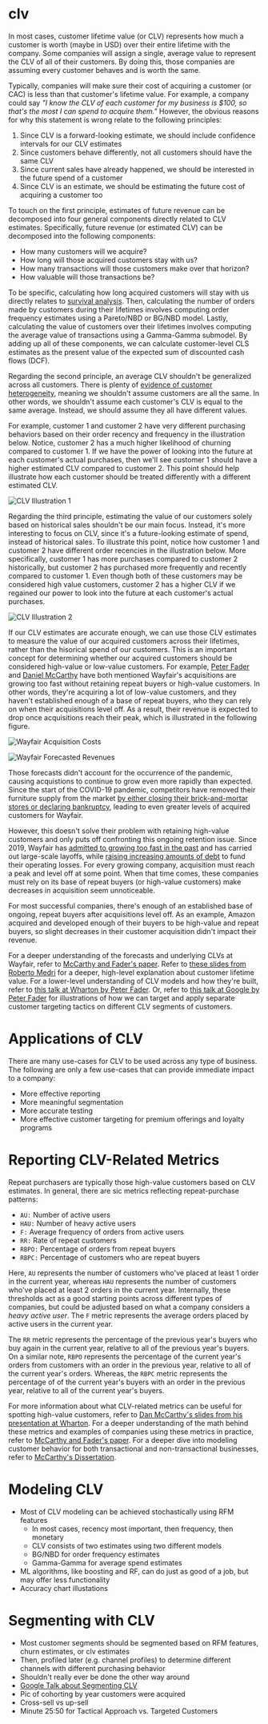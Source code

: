 # clv

In most cases, customer lifetime value (or CLV) represents how much a customer is worth (maybe in USD) over their entire lifetime with the company. Some companies will assign a single, average value to represent the CLV of all of their customers. By doing this, those companies are assuming every customer behaves and is worth the same.

Typically, companies will make sure their cost of acquiring a customer (or CAC) is less than that customer's lifetime value. For example, a company could say *"I know the CLV of each customer for my business is $100, so that's the most I can spend to acquire them."* However, the obvious reasons for why this statement is wrong relate to the following principles:
1. Since CLV is a forward-looking estimate, we should include confidence intervals for our CLV estimates
2. Since customers behave differently, not all customers should have the same CLV
3. Since current sales have already happened, we should be interested in the future spend of a customer
4. Since CLV is an estimate, we should be estimating the future cost of acquiring a customer too

To touch on the first principle, estimates of future revenue can be decomposed into four general components directly related to CLV estimates. Specifically, future revenue (or estimated CLV) can be decomposed into the following components:
- How many customers will we acquire?
- How long will those acquired customers stay with us?
- How many transactions will those customers make over that horizon?
- How valuable will those transactions be?

To be specific, calculating how long acquired customers will stay with us directly relates to [survival analysis](https://lifelines.readthedocs.io/en/latest/Survival%20Analysis%20intro.html). Then, calculating the number of orders made by customers during their lifetimes involves computing order frequency estimates using a Pareto/NBD or BG/NBD model. Lastly, calculating the value of customers over their lifetimes involves computing the average value of transactions using a Gamma-Gamma submodel. By adding up all of these components, we can calculate customer-level CLS estimates as the present value of the expected sum of discounted cash flows (DCF).

Regarding the second principle, an average CLV shouldn't be generalized across all customers. There is plenty of [evidence of customer heterogeneity](http://brucehardie.com/papers/022/fader_hardie_mksc_10.pdf), meaning we shouldn't assume customers are all the same. In other words, we shouldn't assume each customer's CLV is equal to the same average. Instead, we should assume they all have different values.

For example, customer 1 and customer 2 have very different purchasing behaviors based on their order recency and frequency in the illustration below. Notice, customer 2 has a much higher likelihood of churning compared to customer 1. If we have the power of looking into the future at each customer's actual purchases, then we'll see customer 1 should have a higher estimated CLV compared to customer 2. This point should help illustrate how each customer should be treated differently with a different estimated CLV.

![CLV Illustration 1](https://raw.githubusercontent.com/dkharazi/customer-centricity/main/clv1.svg)

Regarding the third principle, estimating the value of our customers solely based on historical sales shouldn't be our main focus. Instead, it's more interesting to focus on CLV, since it's a future-looking estimate of spend, instead of historical sales. To illustrate this point, notice how customer 1 and customer 2 have different order recencies in the illustration below. More specifically, customer 1 has more purchases compared to customer 2 historically, but customer 2 has purchased more frequently and recently compared to customer 1. Even though both of these customers may be considered high value customers, customer 2 has a higher CLV if we regained our power to look into the future at each customer's actual purchases.

![CLV Illustration 2](https://raw.githubusercontent.com/dkharazi/customer-centricity/main/clv2.svg)

If our CLV estimates are accurate enough, we can use those CLV estimates to measure the value of our acquired customers across their lifetimes, rather than the hisorical spend of our customers. This is an important concept for determining whether our acquired customers should be considered high-value or low-value customers. For example, [Peter Fader](https://www.youtube.com/watch?v=0iLQCNYdNb4&ab_channel=TalksatGoogle) and [Daniel McCarthy](https://twitter.com/d_mccar/status/1376564874713702408) have both mentioned Wayfair's acquisitions are growing too fast without retaining repeat buyers or high-value customers. In other words, they're acquiring a lot of low-value customers, and they haven't established enough of a base of repeat buyers, who they can rely on when their acquisitions level off. As a result, their revenue is expected to drop once acquisitions reach their peak, which is illustrated in the following figure.

![Wayfair Acquisition Costs](https://raw.githubusercontent.com/dkharazi/customer-centricity/main/clv3.png)

![Wayfair Forecasted Revenues](https://raw.githubusercontent.com/dkharazi/customer-centricity/main/clv4.png)

Those forecasts didn't account for the occurrence of the pandemic, causing acquistions to continue to grow even more rapidly than expected. Since the start of the COVID-19 pandemic, competitors have removed their furniture supply from the market [by either closing their brick-and-mortar stores or declaring bankruptcy](https://www.cnbc.com/2020/04/06/wayfair-shares-surge-37percent-as-coronavirus-drives-sales-of-office-furniture.html), leading to even greater levels of acquired customers for Wayfair.

However, this doesn't solve their problem with retaining high-value customers and only puts off confronting this ongoing retention issue. Since 2019, Wayfair has [admitted to growing too fast in the past](https://www.bostonglobe.com/2020/02/28/business/wayfair-stock-takes-another-hit-amid-sales-slowdown/) and has carried out large-scale layoffs, while [raising increasing amounts of debt](https://chainstoreage.com/analysis-wayfair-has-failed-turn-over-new-leaf-net-loss-continues-rise) to fund their operating losses. For every growing company, acquisition must reach a peak and level off at some point. When that time comes, these companies must rely on its base of repeat buyers (or high-value customers) make decreases in acquisition seem unnoticeable.

For most successful companies, there's enough of an established base of ongoing, repeat buyers after acquisitions level off. As an example, Amazon acquired and developed enough of their buyers to be high-value and repeat buyers, so slight decreases in their customer acquisition didn't impact their revenue.

For a deeper understanding of the forecasts and underlying CLVs at Wayfair, refer to [McCarthy and Fader's paper](https://deliverypdf.ssrn.com/delivery.php?ID=217116104122089025069125121097076103121046070053091056099116021109091027113116024081057056103059050003021087120021001116093091000085032086058068011118113065000099106025080050118126124103092083099108005018031018083106115029070123004010092120067092069115&EXT=pdf&INDEX=TRUE). Refer to [these slides from Roberto Medri](http://cdn.oreillystatic.com/en/assets/1/event/85/Case%20Study_%20What_s%20a%20Customer%20Worth_%20Presentation.pdf) for a deeper, high-level explanation about customer lifetime value. For a lower-level understanding of CLV models and how they're built, refer to [this talk at Wharton by Peter Fader](https://www.youtube.com/watch?v=guj2gVEEx4s&ab_channel=FirstMarkCapital). Or, refer to [this talk at Google by Peter Fader](https://www.youtube.com/watch?v=0iLQCNYdNb4&ab_channel=TalksatGoogle) for illustrations of how we can target and apply separate customer targeting tactics on different CLV segments of customers.

# Applications of CLV

There are many use-cases for CLV to be used across any type of business. The following are only a few use-cases that can provide immediate impact to a company:
- More effective reporting
- More meaningful segmentation
- More accurate testing
- More effective customer targeting for premium offerings and loyalty programs

# Reporting CLV-Related Metrics

Repeat purchasers are typically those high-value customers based on CLV estimates. In general, there are sic metrics reflecting repeat-purchase patterns:
- `AU:` Number of active users
- `HAU:` Number of heavy active users
- `F:` Average frequency of orders from active users
- `RR:` Rate of repeat customers
- `RBPO:` Percentage of orders from repeat buyers
- `RBPC:` Percentage of customers who are repeat buyers

Here, `AU` represents the number of customers who've placed at least 1 order in the current year, whereas `HAU` represents the number of customers who've placed at least 2 orders in the current year. Internally, these thresholds act as a good starting points across different types of companies, but could be adjusted based on what a company considers a *heavy active user*. The `F` metric represents the average orders placed by active users in the current year.

The `RR` metric represents the percentage of the previous year's buyers who buy again in the current year, relative to all of the previous year's buyers. On a similar note, `RBPO` represents the percentage of the current year's orders from customers with an order in the previous year, relative to all of the current year's orders. Whereas, the `RBPC` metric represents the percentage of of the current year's buyers with an order in the previous year, relative to all of the current year's buyers.

For more information about what CLV-related metrics can be useful for spotting high-value customers, refer to [Dan McCarthy's slides from his presentation at Wharton](https://scientistcafe.com/CIRUG/2017_07_24ASA_TalkDanMcCarthy.pdf). For a deeper understanding of the math behind these metrics and examples of companies using these metrics in practice, refer to [McCarthy and Fader's paper](https://deliverypdf.ssrn.com/delivery.php?ID=217116104122089025069125121097076103121046070053091056099116021109091027113116024081057056103059050003021087120021001116093091000085032086058068011118113065000099106025080050118126124103092083099108005018031018083106115029070123004010092120067092069115&EXT=pdf&INDEX=TRUE). For a deeper dive into modeling customer behavior for both transactional and non-transactional businesses, refer to [McCarthy's Dissertation](https://repository.upenn.edu/cgi/viewcontent.cgi?article=4247&context=edissertations).

# Modeling CLV

- Most of CLV modeling can be achieved stochastically using RFM features
  - In most cases, recency most important, then frequency, then monetary
  - CLV consists of two estimates using two different models
  - BG/NBD for order frequency estimates
  - Gamma-Gamma for average spend estimates
- ML algorithms, like boosting and RF, can do just as good of a job, but may offer less functionality
- Accuracy chart illustations

# Segmenting with CLV

- Most customer segments should be segmented based on RFM features, churn estimates, or clv estimates
- Then, profiled later (e.g. channel profiles) to determine different channels with different purchasing behavior
- Shouldn't really ever be done the other way around
- [Google Talk about Segmenting CLV](https://www.youtube.com/watch?v=0iLQCNYdNb4&ab_channel=TalksatGoogle)
- Pic of cohorting by year customers were acquired
- Cross-sell vs up-sell
- Minute 25:50 for Tactical Approach vs. Targeted Customers
